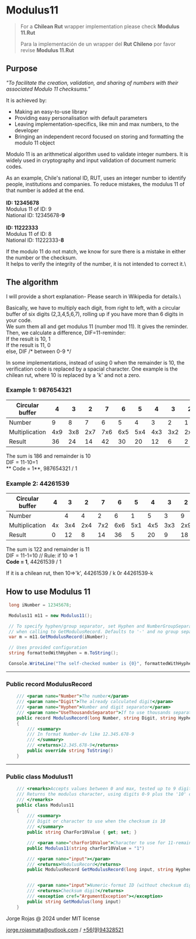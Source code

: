 # Modulus11

> For a **Chilean Rut** wrapper implementation please check **Modulus 11.Rut**
> 
> Para la implementación de un wrapper del **Rut Chileno** por favor revise **Modulus 11.Rut**


## Purpose
*"To facilitate the creation, validation, and sharing of numbers with their associated Modulo 11 checksums."*

It is achieved by:
- Making an easy-to-use library
- Providing easy personalisation with default parameters
- Leaving implementation-specifics, like min and max numbers, to the developer
- Bringing an independent record focused on storing and formatting the modulo 11 object

 
Modulo 11 is an arithmetical algorithm used to validate integer numbers. It is widely used in cryptography and input validation of document numeric codes.

As an example, Chile's national ID, RUT, uses an integer number to identify people, institutions and companies. To reduce mistakes, the modulus 11 of that number is added at the end.\
\
**ID: 12345678**\
Modulus 11 of ID: 9\
National ID: 12345678-**9**\
\
**ID: 11222333**\
Modulus 11 of ID: 8\
National ID: 11222333-**8**

If the modulo 11 do not match, we know for sure there is a mistake in either the number or the checksum.\
It helps to verify the integrity of the number, it is not intended to correct it.\


## The algorithm

I will provide a short explanation- Please search in Wikipedia for details.\

Basically, we have to multiply each digit, from right to left, with a circular buffer of six digits (2,3,4,5,6,7), rolling up if you have more than 6 digits in your code.\
We sum them all and get modulus 11 (number mod 11). It gives the reminder.\
Then, we calculate a difference, DIF=11-reminder:\
 If  the result is 10, 1\
 If  the result is 11, 0\
 else, DIF /* between 0-9 */

In some implementations, instead of using 0 when the remainder is 10, the verification code is replaced by a spacial character.
One example is the chilean rut, where 10 is replaced by a 'k' and not a zero.


### Example 1: 987654321

| Circular buffer	| 4	 | 3	 | 2	 | 7	 | 6	 | 5	 | 4	 | 3	 | 2	 | 
| --- 	            | --- 	 | --- 	 | --- 	 | --- 	 | --- 	 | --- 	 | --- 	 | --- 	 | --- 	 | 
| Number	        | 9	 | 8	 | 7	 | 6	 | 5	 | 4	 | 3	 | 2	 | 1	 | 
| Multiplication	| 4x9	 | 3x8	 | 2x7	 | 7x6	 | 6x5	 | 5x4	 | 4x3	 | 3x2	 | 2x1	 | 
| Result	        | 36	 | 24	 | 14	 | 42	 | 30	 | 20	 | 12	 | 6	 | 2	 | 

The sum is 186 and remainder is 10\
DIF = 11-10=1\
** Code = 1**, 987654321 / 1

### Example 2: 44261539

| Circular buffer	| 4	 | 3	 | 2	 | 7	 | 6	 | 5	 | 4	 | 3	 | 2	 | 
| --- 	            | ---	| ---	| --- 	| --- 	| --- 	| --- 	| --- 	| --- 	| --- 	 | 
| Number	        | 	 | 4	 | 4	 | 2	 | 6	 | 1	 | 5	 | 3	 | 9	 | 
| Multiplication	| 4x	 | 3x4	 | 2x4	 | 7x2	 | 6x6	 | 5x1	 | 4x5	 | 3x3	 | 2x9	 | 
| Result	        | 0	 | 12	 | 8	 | 14	 | 36	 | 5	 | 20	 | 9	 | 18	 | 

The sum is 122 and remainder is 11\
DIF = 11-1=10 // Rule: if 10 => 1\
**Code = 1**, 44261539 / 1

If it is a chilean rut, then 10=>'k', 44261539 / k 0r 44261539-k

 
## How to use Modulus 11

```csharp
 long iNumber = 12345678;

 Modulus11 m11 = new Modulus11();

 // To specify hyphen/group separator, set Hyphen and NumberGroupSeparator parameters
 // when calling to GetModulusRecord. Defaults to '-' and no group separator.
 var m = m11.GetModulusRecord(iNumber);

 // Uses provided configuration
 string formattedWithHyphen = m.ToString();

 Console.WriteLine("The self-checked number is {0}", formattedWithHyphen); 

```
---
### Public record ModulusRecord
```csharp        
    /// <param name="Number">The number</param>
    /// <param name="Digit">The already calculated digit</param>
    /// <param name="Hyphen">Number and digit separator</param>
    /// <param name="UseThousandsSeparator">If to use thousands separator</param>
    public record ModulusRecord(long Number, string Digit, string Hyphen = "-", string NumberGroupSeparator = "")
    {
        /// <summary>
        /// In format Number-dv like 12.345.678-9
        /// </summary>
        /// <returns>12.345.678-9</returns>
        public override string ToString()
    }
```
---
### Public class Modulus11
```csharp        
    /// <remarks>Accepts values between 0 and max, tested up to 9 digits
    /// Returns the modulus character, using digits 0-9 plus the '10' character
    /// </remarks>
    public class Modulus11
    {
        /// <summary>
        /// Digit or character to use when the checksum is 10
        /// </summary>
        public string CharFor10Value { get; set; }

        /// <param name="charFor10Value">Character to use for 11-remainder=10, defaults to 1</param>
        public Modulus11(string charFor10Value = "1")

        /// <param name="input"></param>
        /// <returns>ModulusRecord</returns>
        public ModulusRecord GetModulusRecord(long input, string Hyphen = "-", string NumberGroupSeparator = "")


        /// <param name="input">Numeric-format ID (without checksum digit)</param>
        /// <returns>Checksum digit</returns>
        /// <exception cref="ArgumentException"></exception>
        public string GetModulus(long input)
    }

```


Jorge Rojas @ 2024 under MIT license

jorge.rojasmata@outlook.com  /  [+56(9)94328521](tel:+56994328521)